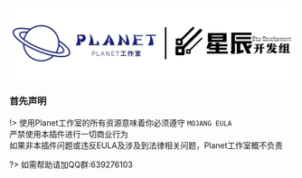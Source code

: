 ![](imgs/星辰.png)
### 首先声明

!> 使用Planet工作室的所有资源意味着你必须遵守
`MOJANG EULA`  
严禁使用本插件进行一切商业行为  
如果非本插件问题或违反EULA及涉及到法律相关问题，Planet工作室概不负责

?> 如需帮助请加QQ群:639276103